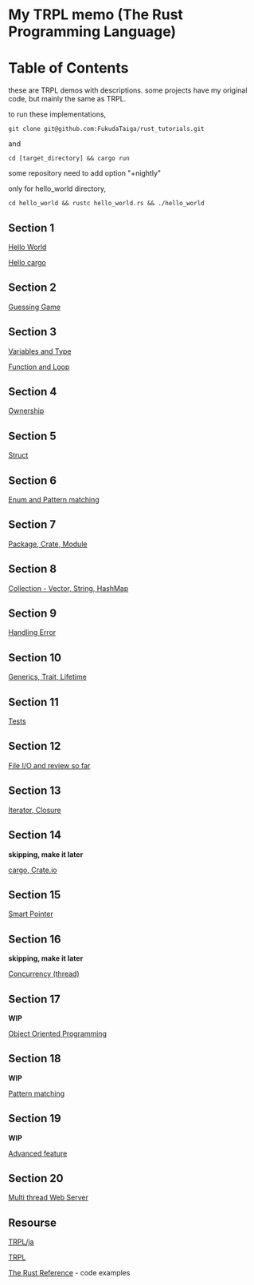 My TRPL memo (The Rust Programming Language)
====

# Table of Contents
these are TRPL demos with descriptions.
some projects have my original code, but mainly the same as TRPL.

to run these implementations,
```
git clone git@github.com:FukudaTaiga/rust_tutorials.git
```
and
```
cd [target_directory] && cargo run
```
some repository need to add option "+nightly"

only for hello_world directory,
```
cd hello_world && rustc hello_world.rs && ./hello_world
```

## Section 1
[Hello World](https://github.com/FukudaTaiga/rust_tutorials/tree/main/hello_world)

[Hello cargo](https://github.com/FukudaTaiga/rust_tutorials/tree/main/hello_cargo)

## Section 2
[Guessing Game](https://github.com/FukudaTaiga/rust_tutorials/tree/main/guessing_game)

## Section 3
[Variables and Type](https://github.com/FukudaTaiga/rust_tutorials/tree/main/var_and_type)

[Function and Loop](https://github.com/FukudaTaiga/rust_tutorials/tree/main/functions)

## Section 4
[Ownership](https://github.com/FukudaTaiga/rust_tutorials/tree/main/ownership)

## Section 5
[Struct](https://github.com/FukudaTaiga/rust_tutorials/tree/main/structure)

## Section 6
[Enum and Pattern matching](https://github.com/FukudaTaiga/rust_tutorials/tree/main/enum_pattern)

## Section 7
[Package, Crate, Module](https://github.com/FukudaTaiga/rust_tutorials/tree/main/package_module)

## Section 8
[Collection - Vector, String, HashMap](https://github.com/FukudaTaiga/rust_tutorials/tree/main/collections)

## Section 9
[Handling Error](https://github.com/FukudaTaiga/rust_tutorials/tree/main/handle_error)

## Section 10
[Generics, Trait, Lifetime](https://github.com/FukudaTaiga/rust_tutorials/tree/main/generics_trait_lifetime)

## Section 11
[Tests](https://github.com/FukudaTaiga/rust_tutorials/tree/main/rust_test)

## Section 12
[File I/O and review so far](https://github.com/FukudaTaiga/rust_tutorials/tree/main/minigrep)

## Section 13
[Iterator, Closure](https://github.com/FukudaTaiga/rust_tutorials/tree/main/iterator_closure)

## Section 14
**skipping, make it later**

[cargo, Crate.io](https://github.com/FukudaTaiga/rust_tutorials/tree/main/)

## Section 15
[Smart Pointer](https://github.com/FukudaTaiga/rust_tutorials/tree/main/smart_pointer)

## Section 16
**skipping, make it later**

[Concurrency (thread)](https://github.com/FukudaTaiga/rust_tutorials/tree/main/)

## Section 17
**WIP**

[Object Oriented Programming](https://github.com/FukudaTaiga/rust_tutorials/tree/main/rust_oop)

## Section 18
**WIP**

[Pattern matching](https://github.com/FukudaTaiga/rust_tutorials/tree/main/pattern_matching)

## Section 19
**WIP**

[Advanced feature](https://github.com/FukudaTaiga/rust_tutorials/tree/main/advanced_feature)

## Section 20
[Multi thread Web Server](https://github.com/FukudaTaiga/rust_tutorials/tree/main/multi_thread_server)

## Resourse
[TRPL/ja](https://doc.rust-jp.rs/book-ja/title-page.html)

[TRPL](https://github.com/rust-lang/book/tree/main/src)

[The Rust Reference](https://doc.rust-lang.org/reference/macros-by-example.html) - code examples